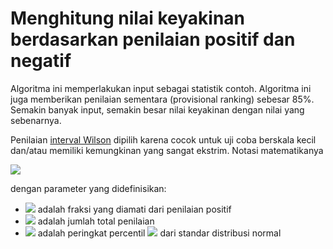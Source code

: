 # Menghitung nilai keyakinan berdasarkan penilaian positif dan negatif

Algoritma ini memperlakukan input sebagai statistik contoh. Algoritma ini juga memberikan penilaian sementara (provisional ranking) sebesar 85%. Semakin banyak input, semakin besar nilai keyakinan dengan nilai yang sebenarnya. 

Penilaian [interval Wilson](http://en.wikipedia.org/wiki/Binomial_proportion_confidence_interval#Wilson_score_interval) dipilih karena cocok untuk uji coba berskala kecil dan/atau memiliki kemungkinan yang sangat ekstrim. Notasi matematikanya

![](https://raw.github.com/ardwort/algoritma-pembelajaran-mesin/master/images/interval_Wilson.png)

dengan parameter yang didefinisikan:

* ![](https://raw.github.com/ardwort/algoritma-pembelajaran-mesin/master/images/p.png) adalah fraksi yang diamati dari penilaian positif
* ![](https://raw.github.com/ardwort/algoritma-pembelajaran-mesin/master/images/n.png) adalah jumlah total penilaian
* ![](https://raw.github.com/ardwort/algoritma-pembelajaran-mesin/master/images/z_1-frac_alpha_2.png) adalah peringkat percentil ![](https://raw.github.com/ardwort/algoritma-pembelajaran-mesin/master/images/1-frac_1_2-alpha.png) dari standar distribusi normal

